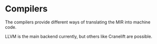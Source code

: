 # Compilers

The compilers provide different ways of translating the MIR into machine code.

LLVM is the main backend currently, but others like Cranelift are possible.